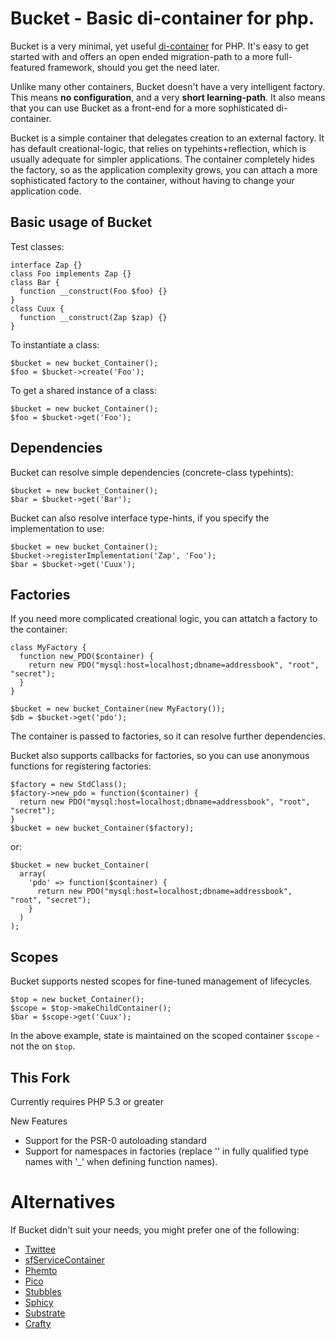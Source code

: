 Bucket - Basic di-container for php.
==

Bucket is a very minimal, yet useful [di-container](http://www.picocontainer.org/patterns.html) for PHP. It's easy to get started with and offers an open ended migration-path to a more full-featured framework, should you get the need later.

Unlike many other containers, Bucket doesn't have a very intelligent factory. This means **no configuration**, and a very **short learning-path**. It also means that you can use Bucket as a front-end for a more sophisticated di-container.

Bucket is a simple container that delegates creation to an external factory. It has default creational-logic, that relies on typehints+reflection, which is usually adequate for simpler applications. The container completely hides the factory, so as the application complexity grows, you can attach a more sophisticated factory to the container, without having to change your application code.

Basic usage of Bucket
--

Test classes:

    interface Zap {}
    class Foo implements Zap {}
    class Bar {
      function __construct(Foo $foo) {}
    }
    class Cuux {
      function __construct(Zap $zap) {}
    }

To instantiate a class:

    $bucket = new bucket_Container();
    $foo = $bucket->create('Foo');

To get a shared instance of a class:

    $bucket = new bucket_Container();
    $foo = $bucket->get('Foo');

Dependencies
--

Bucket can resolve simple dependencies (concrete-class typehints):

    $bucket = new bucket_Container();
    $bar = $bucket->get('Bar');

Bucket can also resolve interface type-hints, if you specify the implementation to use:

    $bucket = new bucket_Container();
    $bucket->registerImplementation('Zap', 'Foo');
    $bar = $bucket->get('Cuux');

Factories
--

If you need more complicated creational logic, you can attatch a factory to the container:

    class MyFactory {
      function new_PDO($container) {
        return new PDO("mysql:host=localhost;dbname=addressbook", "root", "secret");
      }
    }

    $bucket = new bucket_Container(new MyFactory());
    $db = $bucket->get('pdo');

The container is passed to factories, so it can resolve further dependencies.

Bucket also supports callbacks for factories, so you can use anonymous functions for registering factories:

    $factory = new StdClass();
    $factory->new_pdo = function($container) {
      return new PDO("mysql:host=localhost;dbname=addressbook", "root", "secret");
    }
    $bucket = new bucket_Container($factory);

or:

    $bucket = new bucket_Container(
      array(
        'pdo' => function($container) {
          return new PDO("mysql:host=localhost;dbname=addressbook", "root", "secret");
        }
      )
    );

Scopes
--

Bucket supports nested scopes for fine-tuned management of lifecycles.

    $top = new bucket_Container();
    $scope = $top->makeChildContainer();
    $bar = $scope->get('Cuux');

In the above example, state is maintained on the scoped container `$scope` - not the on `$top`.

This Fork
--

Currently requires PHP 5.3 or greater

New Features
* Support for the PSR-0 autoloading standard
* Support for namespaces in factories (replace '\' in fully qualified type names with '_' when defining function names).

Alternatives
==

If Bucket didn't suit your needs, you might prefer one of the following:

* [Twittee](http://github.com/fabpot/twittee/tree/master)
* [sfServiceContainer](http://fabien.potencier.org/article/13/introduction-to-the-symfony-service-container)
* [Phemto](http://phemto.sourceforge.net/)
* [Pico](http://svn.picocontainer.codehaus.org/browse/picocontainer/php/)
* [Stubbles](http://www.stubbles.net/wiki/Docs/IOC)
* [Sphicy](http://www.beberlei.de/sphicy/)
* [Substrate](http://substrate-php.org/)
* [Crafty](http://phpcrafty.sourceforge.net/index.php)
